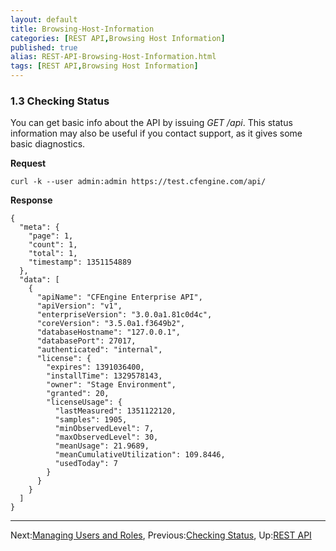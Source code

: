 ```yaml
---
layout: default
title: Browsing-Host-Information
categories: [REST API,Browsing Host Information]
published: true
alias: REST-API-Browsing-Host-Information.html
tags: [REST API,Browsing Host Information]
---
```


### 1.3 Checking Status

You can get basic info about the API by issuing *GET /api*. This status
information may also be useful if you contact support, as it gives some
basic diagnostics.

**Request**

    curl -k --user admin:admin https://test.cfengine.com/api/

**Response**

    {
      "meta": {
        "page": 1,
        "count": 1,
        "total": 1,
        "timestamp": 1351154889
      },
      "data": [
        {
          "apiName": "CFEngine Enterprise API",
          "apiVersion": "v1",
          "enterpriseVersion": "3.0.0a1.81c0d4c",
          "coreVersion": "3.5.0a1.f3649b2",
          "databaseHostname": "127.0.0.1",
          "databasePort": 27017,
          "authenticated": "internal",
          "license": {
            "expires": 1391036400,
            "installTime": 1329578143,
            "owner": "Stage Environment",
            "granted": 20,
            "licenseUsage": {
              "lastMeasured": 1351122120,
              "samples": 1905,
              "minObservedLevel": 7,
              "maxObservedLevel": 30,
              "meanUsage": 21.9689,
              "meanCumulativeUtilization": 109.8446,
              "usedToday": 7
            }
          }
        }
      ]
    }

* * * * *

Next:[Managing Users and
Roles](/manuals/Enterprise-3-0-API#Managing-Users-and-Roles),
Previous:[Checking Status](/manuals/Enterprise-3-0-API#Checking-Status),
Up:[REST API](/manuals/Enterprise-3-0-API#REST-API)

